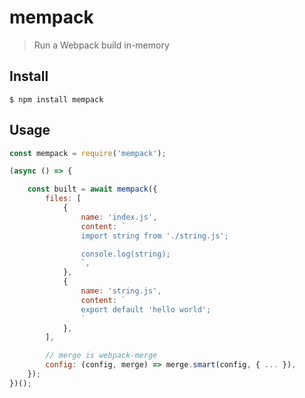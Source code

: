 # mempack
> Run a Webpack build in-memory

## Install

```
$ npm install mempack
```

## Usage

```js
const mempack = require('mempack');

(async () => {

	const built = await mempack({
		files: [
			{
				name: 'index.js',
				content: `
				import string from './string.js';

				console.log(string);
				`,
			},
			{
				name: 'string.js',
				content: `
				export default 'hello world';
				`
			},
		],

		// merge is webpack-merge
		config: (config, merge) => merge.smart(config, { ... }),
	});
})();
```

